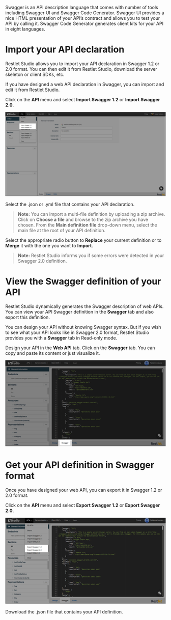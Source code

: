Swagger is an API description language that comes with number of tools including Swagger UI and Swagger Code Generator. Swagger UI provides a nice HTML presentation of your API’s contract and allows you to test your API by calling it. Swagger Code Generator generates client kits for your API in eight languages.

# Import your API declaration

Restlet Studio allows you to import your API declaration in Swagger 1.2 or 2.0 format. You can then edit it from Restlet Studio, download the server skeleton or client SDKs, etc.

If you have designed a web API declaration in Swagger, you can import and edit it from Restlet Studio.

Click on the **API** menu and select **Import Swagger 1.2** or **Import Swagger 2.0**.

![Import Swagger](images/import-swagger.jpg "Import Swagger")

Select the .json or .yml file that contains your API declaration.  

>**Note:** You can import a multi-file definition by uploading a zip archive. Click on **Choose a file** and browse to the zip archive you have chosen. From the **Main definition file** drop-down menu, select the  main file at the root of your API definition.

Select the appropriate radio button to **Replace** your current definition or to **Merge** it with the one you want to **Import**.

>**Note:** Restlet Studio informs you if some errors were detected in your Swagger 2.0 definition.

# View the Swagger definition of your API

Restlet Studio dynamically generates the Swagger description of web APIs. You can  view your API Swagger definition in the **Swagger** tab and also export this definition.

You can design your API without knowing Swagger syntax. But if you wish to see what your API looks like in Swagger 2.0 format, Restlet Studio provides you with a **Swagger** tab in Read-only mode.

Design your API in the **Web API** tab.
Click on the **Swagger** tab. You can copy and paste its content or just visualize it.

![Swagger tab](images/swagger-tab.jpg "Swagger tab")

# Get your API definition in Swagger format

Once you have designed your web API, you can export it in Swagger 1.2 or 2.0 format.

Click on the **API** menu and select **Export Swagger 1.2** or **Export Swagger 2.0**.

![Export Swagger 2.0](images/export-swagger-format.jpg "Export Swagger 2.0")

Download the .json file that contains your API definition.
